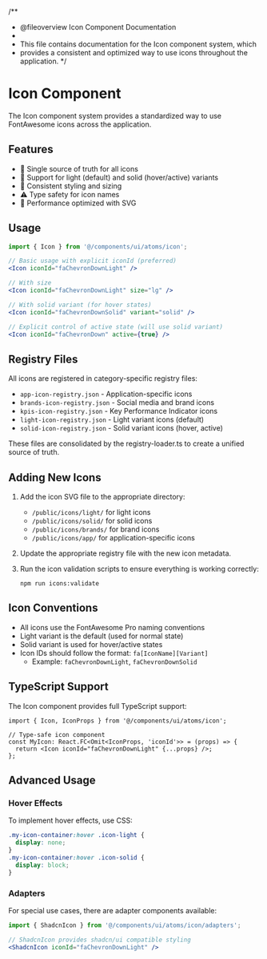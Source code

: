 /**
 * @fileoverview Icon Component Documentation
 * 
 * This file contains documentation for the Icon component system, which
 * provides a consistent and optimized way to use icons throughout the application.
 */

# Icon Component

The Icon component system provides a standardized way to use FontAwesome icons across the application.

## Features

- 🔎 Single source of truth for all icons
- 🔄 Support for light (default) and solid (hover/active) variants 
- 🌟 Consistent styling and sizing
- ⚠️ Type safety for icon names
- 🚀 Performance optimized with SVG

## Usage

```jsx
import { Icon } from '@/components/ui/atoms/icon';

// Basic usage with explicit iconId (preferred)
<Icon iconId="faChevronDownLight" />

// With size
<Icon iconId="faChevronDownLight" size="lg" />

// With solid variant (for hover states)
<Icon iconId="faChevronDownSolid" variant="solid" />

// Explicit control of active state (will use solid variant)
<Icon iconId="faChevronDown" active={true} />
```

## Registry Files

All icons are registered in category-specific registry files:

- `app-icon-registry.json` - Application-specific icons
- `brands-icon-registry.json` - Social media and brand icons
- `kpis-icon-registry.json` - Key Performance Indicator icons
- `light-icon-registry.json` - Light variant icons (default)
- `solid-icon-registry.json` - Solid variant icons (hover, active)

These files are consolidated by the registry-loader.ts to create a unified source of truth.

## Adding New Icons

1. Add the icon SVG file to the appropriate directory:
   - `/public/icons/light/` for light icons
   - `/public/icons/solid/` for solid icons
   - `/public/icons/brands/` for brand icons
   - `/public/icons/app/` for application-specific icons

2. Update the appropriate registry file with the new icon metadata.

3. Run the icon validation scripts to ensure everything is working correctly:
   ```
   npm run icons:validate
   ```

## Icon Conventions

- All icons use the FontAwesome Pro naming conventions
- Light variant is the default (used for normal state)
- Solid variant is used for hover/active states
- Icon IDs should follow the format: `fa[IconName][Variant]`
  - Example: `faChevronDownLight`, `faChevronDownSolid`

## TypeScript Support

The Icon component provides full TypeScript support:

```tsx
import { Icon, IconProps } from '@/components/ui/atoms/icon';

// Type-safe icon component
const MyIcon: React.FC<Omit<IconProps, 'iconId'>> = (props) => {
  return <Icon iconId="faChevronDownLight" {...props} />;
};
```

## Advanced Usage

### Hover Effects

To implement hover effects, use CSS:

```css
.my-icon-container:hover .icon-light {
  display: none;
}
.my-icon-container:hover .icon-solid {
  display: block;
}
```

### Adapters

For special use cases, there are adapter components available:

```jsx
import { ShadcnIcon } from '@/components/ui/atoms/icon/adapters';

// ShadcnIcon provides shadcn/ui compatible styling
<ShadcnIcon iconId="faChevronDownLight" />
``` 